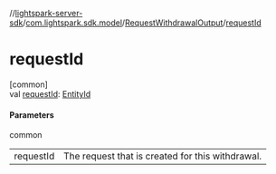 //[lightspark-server-sdk](../../../index.md)/[com.lightspark.sdk.model](../index.md)/[RequestWithdrawalOutput](index.md)/[requestId](request-id.md)

# requestId

[common]\
val [requestId](request-id.md): [EntityId](../-entity-id/index.md)

#### Parameters

common

| | |
|---|---|
| requestId | The request that is created for this withdrawal. |
